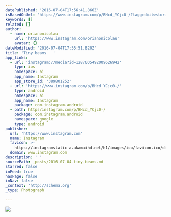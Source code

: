 ```yaml
---
datePublished: '2016-07-04T17:56:41.866Z'
isBasedOnUrl: 'https://www.instagram.com/p/BHcd_YCjc0-/?tagged=itwstories'
keywords: []
related: []
author:
  - name: orianonicolau
    url: 'https://www.instagram.com/orianonicolau'
    avatar: {}
dateModified: '2016-07-04T17:55:51.820Z'
title: 'Tiny beams   '
app_links:
  - url: 'instagram://media?id=1287035492009626942'
    type: ios
    namespace: ai
    app_name: Instagram
    app_store_id: '389801252'
  - url: 'https://www.instagram.com/p/BHcd_YCjc0-/'
    type: android
    namespace: ai
    app_name: Instagram
    package: com.instagram.android
  - path: https/instagram.com/p/BHcd_YCjc0-/
    package: com.instagram.android
    namespace: google
    type: android
publisher:
  url: 'https://www.instagram.com'
  name: Instagram
  favicon: >-
    https://instagramstatic-a.akamaihd.net/h1/images/ico/favicon.ico/dfa85bb1fd63.ico
  domain: www.instagram.com
description: ' '
sourcePath: _posts/2016-07-04-tiny-beams.md
starred: false
inFeed: true
hasPage: false
inNav: false
_context: 'http://schema.org'
_type: Photograph

---
```

![   ](https://imgflo.herokuapp.com/graph/vahj1ThiexotieMo/7ddc4c8098aa4befdb446bf8b751a0e6/noop.jpg?input=https%3A%2F%2Fscontent.cdninstagram.com%2Ft51.2885-15%2Fs640x640%2Fsh0.08%2Fe35%2F13531837_151547341920990_377584368_n.jpg%3Fig_cache_key%3DMTI4NzAzNTQ5MjAwOTYyNjk0Mg%253D%253D.2)